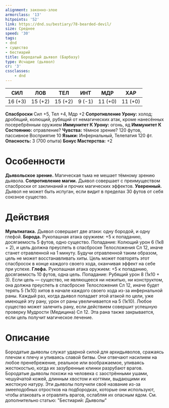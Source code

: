```yaml
---
alignment: законно-злое
armorclass: '13'
hitpoints: '52'
link: https://dnd.su/bestiary/78-bearded-devil/
size: Среднее
speed: '30'
tags:
- dnd
- существо
- бестиарий
title: Бородатый дьявол (Барбазу)
type: Исчадие (дьявол)
cr: '3'
cssclasses:
    - dnd
---
```



| СИЛ | ЛОВ | ТЕЛ | ИНТ | МДР | ХАР |
|---|---|---|---|---|---|
| 16 (+3) | 15 (+2) | 15 (+2) | 9 (-1) | 11 (+0) | 11 (+0) |
**Спасброски** Сил +5, Тел +4, Мдр +2
**Сопротивление Урону:** холод; дробящий, колющий, рубящий от немагических атак, кроме нанесённых посеребрённым оружием
**Иммунитет К Урону:** огонь, яд
**Иммунитет К Состоянию:** отравление?
**Чувства:** тёмное зрение? 120 футов, пассивное Восприятие 10
**Языки:** Инфернальный, Телепатия 120 фт.
**Опасность:** 3 (700 опыта)
**Бонус Мастерства:** +2


# Особенности
**Дьявольское зрение.** Магическая тьма не мешает тёмному зрению дьявола.
**Сопротивление магии.** Дьявол совершает с преимуществом спасброски от заклинаний и прочих магических эффектов.
**Уверенный.** Дьявол не может быть испуган, если видит в пределах 30 футов от себя союзное существо.


# Действия
**Мультиатака.** Дьявол совершает две атаки: одну бородой, и одну глефой.
**Борода.** Рукопашная атака оружием: +5 к попаданию, досягаемость 5 футов, одно существо. Попадание: Колющий урон 6 (1к8 + 2), и цель должна преуспеть в спасброске Телосложения Сл 12, иначе станет отравленной на 1 минуту. Будучи отравленной таким образом, цель не может восстанавливать хиты. Цель может повторять этот спасбросок в конце каждого своего хода, оканчивая эффект на себе при успехе.
**Глефа.** Рукопашная атака оружием: +5 к попаданию, досягаемость 10 футов, одна цель. Попадание: Рубящий урон 8 (1к10 + 3). Если цель — существо, не являющееся ни нежитью, ни конструктом, она должна преуспеть в спасброске Телосложения Сл 12, иначе будет терять 5 (1к10) хитов в начале каждого своего хода из-за инфернальной раны. Каждый раз, когда дьявол попадает этой атакой по цели, уже имеющей эту рану, урон от раны увеличивается на 5 (1к10). Любое существо может залечить рану, если действием совершит успешную проверку Мудрости (Медицина) Сл 12. Эта рана также закрывается, если цель получит магическое лечение.


# Описание
Бородатые дьяволы служат ударной силой для архидьяволов, сражаясь плечом к плечу и упиваясь славой битвы. Они отвечают насилием на любое пренебрежение, реальное или воображаемое, упиваясь жестокостью, когда их зазубренные клинки разрубают врагов. Бородатые дьяволы похожи на человека с заострёнными ушами, чешуйчатой кожей, длинным хвостом и когтями, выдающими их жестокую натуру. Эти дьяволы получили своё название из-за змееподобных отростков на подбородках, которые они используют, чтобы атаковать и отравлять врагов, ослабляя их опасным ядом. См. дополнительно статью: "Бестиарий: Дьяволы"